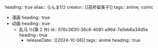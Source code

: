 heading:: true
alias:: らんま1/2
creator:: [[高桥留美子]]
tags:: anime, comic

- 漫画
  heading:: true
- 动画
  heading:: true
	- 乱马 ½(第 2 作)
	  id:: 676c3630-36c6-4081-a96d-7a0eb6a34d5e
	  heading:: true
		- releaseDate:: [[2024-10-06]]
		  tags:: anime
		  heading:: true